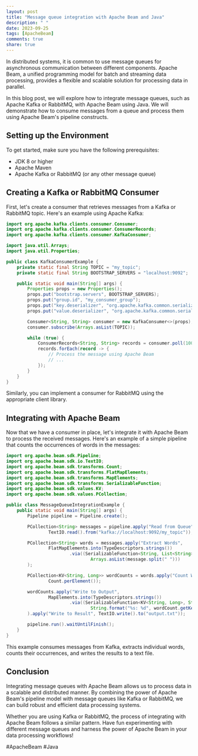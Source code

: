```yaml
---
layout: post
title: "Message queue integration with Apache Beam and Java"
description: " "
date: 2023-09-25
tags: [ApacheBeam]
comments: true
share: true
---
```


In distributed systems, it is common to use message queues for asynchronous communication between different components. Apache Beam, a unified programming model for batch and streaming data processing, provides a flexible and scalable solution for processing data in parallel.

In this blog post, we will explore how to integrate message queues, such as Apache Kafka or RabbitMQ, with Apache Beam using Java. We will demonstrate how to consume messages from a queue and process them using Apache Beam's pipeline constructs.

## Setting up the Environment

To get started, make sure you have the following prerequisites:

- JDK 8 or higher
- Apache Maven
- Apache Kafka or RabbitMQ (or any other message queue)

## Creating a Kafka or RabbitMQ Consumer

First, let's create a consumer that retrieves messages from a Kafka or RabbitMQ topic. Here's an example using Apache Kafka:

```java
import org.apache.kafka.clients.consumer.Consumer;
import org.apache.kafka.clients.consumer.ConsumerRecords;
import org.apache.kafka.clients.consumer.KafkaConsumer;

import java.util.Arrays;
import java.util.Properties;

public class KafkaConsumerExample {
    private static final String TOPIC = "my_topic";
    private static final String BOOTSTRAP_SERVERS = "localhost:9092";

    public static void main(String[] args) {
        Properties props = new Properties();
        props.put("bootstrap.servers", BOOTSTRAP_SERVERS);
        props.put("group.id", "my_consumer_group");
        props.put("key.deserializer", "org.apache.kafka.common.serialization.StringDeserializer");
        props.put("value.deserializer", "org.apache.kafka.common.serialization.StringDeserializer");

        Consumer<String, String> consumer = new KafkaConsumer<>(props);
        consumer.subscribe(Arrays.asList(TOPIC));

        while (true) {
            ConsumerRecords<String, String> records = consumer.poll(100);
            records.forEach(record -> {
                // Process the message using Apache Beam
                // ...
            });
        }
    }
}
```

Similarly, you can implement a consumer for RabbitMQ using the appropriate client library.

## Integrating with Apache Beam

Now that we have a consumer in place, let's integrate it with Apache Beam to process the received messages. Here's an example of a simple pipeline that counts the occurrences of words in the messages:

```java
import org.apache.beam.sdk.Pipeline;
import org.apache.beam.sdk.io.TextIO;
import org.apache.beam.sdk.transforms.Count;
import org.apache.beam.sdk.transforms.FlatMapElements;
import org.apache.beam.sdk.transforms.MapElements;
import org.apache.beam.sdk.transforms.SerializableFunction;
import org.apache.beam.sdk.values.KV;
import org.apache.beam.sdk.values.PCollection;

public class MessageQueueIntegrationExample {
    public static void main(String[] args) {
        Pipeline pipeline = Pipeline.create();

        PCollection<String> messages = pipeline.apply("Read from Queue",
                TextIO.read().from("kafka://localhost:9092/my_topic"));

        PCollection<String> words = messages.apply("Extract Words",
                FlatMapElements.into(TypeDescriptors.strings())
                        .via((SerializableFunction<String, List<String>>) message ->
                                Arrays.asList(message.split(" ")))
        );

        PCollection<KV<String, Long>> wordCounts = words.apply("Count Words",
                Count.perElement());

        wordCounts.apply("Write to Output",
                MapElements.into(TypeDescriptors.strings())
                        .via((SerializableFunction<KV<String, Long>, String>) wordCount ->
                                String.format("%s: %d", wordCount.getKey(), wordCount.getValue()))
        ).apply("Write to Result", TextIO.write().to("output.txt"));

        pipeline.run().waitUntilFinish();
    }
}
```

This example consumes messages from Kafka, extracts individual words, counts their occurrences, and writes the results to a text file.

## Conclusion

Integrating message queues with Apache Beam allows us to process data in a scalable and distributed manner. By combining the power of Apache Beam's pipeline model with message queues like Kafka or RabbitMQ, we can build robust and efficient data processing systems.

Whether you are using Kafka or RabbitMQ, the process of integrating with Apache Beam follows a similar pattern. Have fun experimenting with different message queues and harness the power of Apache Beam in your data processing workflows!

#ApacheBeam #Java